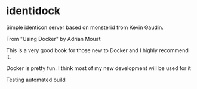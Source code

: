 identidock
==========

Simple identicon server based on monsterid from Kevin Gaudin.

From "Using Docker" by Adrian Mouat 

This is a very good book for those new to Docker and I highly recommend it.

Docker is pretty fun. I think most of my new development will be used for it

Testing automated build
